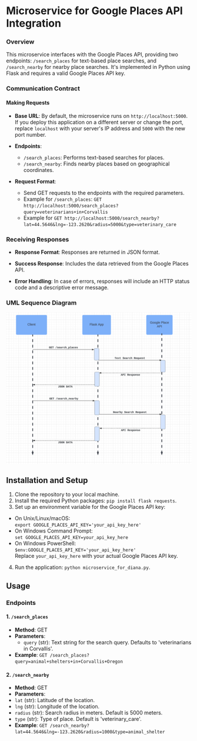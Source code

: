 
# Microservice for Google Places API Integration

### Overview

This microservice interfaces with the Google Places API, providing two endpoints: `/search_places` for text-based place searches, and `/search_nearby` for nearby place searches. It's implemented in Python using Flask and requires a valid Google Places API key.


### Communication Contract

#### Making Requests

- **Base URL**: By default, the microservice runs on `http://localhost:5000`. If you deploy this application on a different server or change the port, replace `localhost` with your server's IP address and `5000` with the new port number.

- **Endpoints**:
  - `/search_places`: Performs text-based searches for places.
  - `/search_nearby`: Finds nearby places based on geographical coordinates.

- **Request Format**:
  - Send GET requests to the endpoints with the required parameters.
  - Example for `/search_places`: `GET http://localhost:5000/search_places?query=veterinarians+in+Corvallis`
  - Example for `GET http://localhost:5000/search_nearby?lat=44.5646&lng=-123.2620&radius=5000&type=veterinary_care`

### Receiving Responses

- **Response Format**: Responses are returned in JSON format.

- **Success Response**: Includes the data retrieved from the Google Places API.

- **Error Handling**: In case of errors, responses will include an HTTP status code and a descriptive error message.

### UML Sequence Diagram

![UML Sequence Diagram](https://github.com/joshualena/CS-361-Portfolio/blob/main/images/Screenshot%202023-11-22%20at%201.42.23%20PM.png)

## Installation and Setup

1. Clone the repository to your local machine.
2. Install the required Python packages: `pip install flask requests`.
3. Set up an environment variable for the Google Places API key:
  - On Unix/Linux/macOS:  
     `export GOOGLE_PLACES_API_KEY='your_api_key_here'`
  - On Windows Command Prompt:  
     `set GOOGLE_PLACES_API_KEY=your_api_key_here`
  - On Windows PowerShell:  
     `$env:GOOGLE_PLACES_API_KEY='your_api_key_here'`  
   Replace `your_api_key_here` with your actual Google Places API key.
4. Run the application: `python microservice_for_diana.py`.

## Usage

### Endpoints

#### 1. `/search_places`

- **Method**: GET
- **Parameters**:
  - `query` (str): Text string for the search query. Defaults to 'veterinarians in Corvallis'.
- **Example**: `GET /search_places?query=animal+shelters+in+Corvallis+Oregon`

#### 2. `/search_nearby`

- **Method**: GET
- **Parameters**:
- `lat` (str): Latitude of the location.
- `lng` (str): Longitude of the location.
- `radius` (str): Search radius in meters. Default is 5000 meters.
- `type` (str): Type of place. Default is 'veterinary_care'.
- **Example**: `GET /search_nearby?lat=44.5646&lng=-123.2620&radius=1000&type=animal_shelter`
